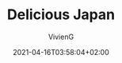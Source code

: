 ---
title: "Delicious Japan"
date: 2021-04-16T03:58:04+02:00
draft: true
author: "VivienG"
tags: ["HTML5", "CSS3", "Bootstrap 4", "SASS"]
category: ["Portfolio"]
thumbnail: ""
---